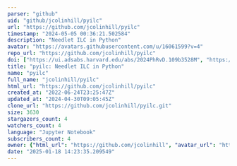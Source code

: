 ```yaml
---
parser: "github"
uid: "github/jcolinhill/pyilc"
url: "https://github.com/jcolinhill/pyilc"
timestamp: "2024-05-05 00:36:21.502584"
description: "Needlet ILC in Python"
avatar: "https://avatars.githubusercontent.com/u/16061599?v=4"
repo_url: "https://github.com/jcolinhill/pyilc"
doi: ["https://ui.adsabs.harvard.edu/abs/2024PhRvD.109b3528M", "https://ui.adsabs.harvard.edu/abs/2024ascl.soft04017M/abstract"]
title: "pyilc: Needlet ILC in Python"
name: "pyilc"
full_name: "jcolinhill/pyilc"
html_url: "https://github.com/jcolinhill/pyilc"
created_at: "2022-06-24T23:25:47Z"
updated_at: "2024-04-30T09:05:45Z"
clone_url: "https://github.com/jcolinhill/pyilc.git"
size: 3630
stargazers_count: 4
watchers_count: 4
language: "Jupyter Notebook"
subscribers_count: 4
owner: {"html_url": "https://github.com/jcolinhill", "avatar_url": "https://avatars.githubusercontent.com/u/16061599?v=4", "login": "jcolinhill", "type": "User"}
date: "2025-01-18 14:23:35.209549"
---
```

